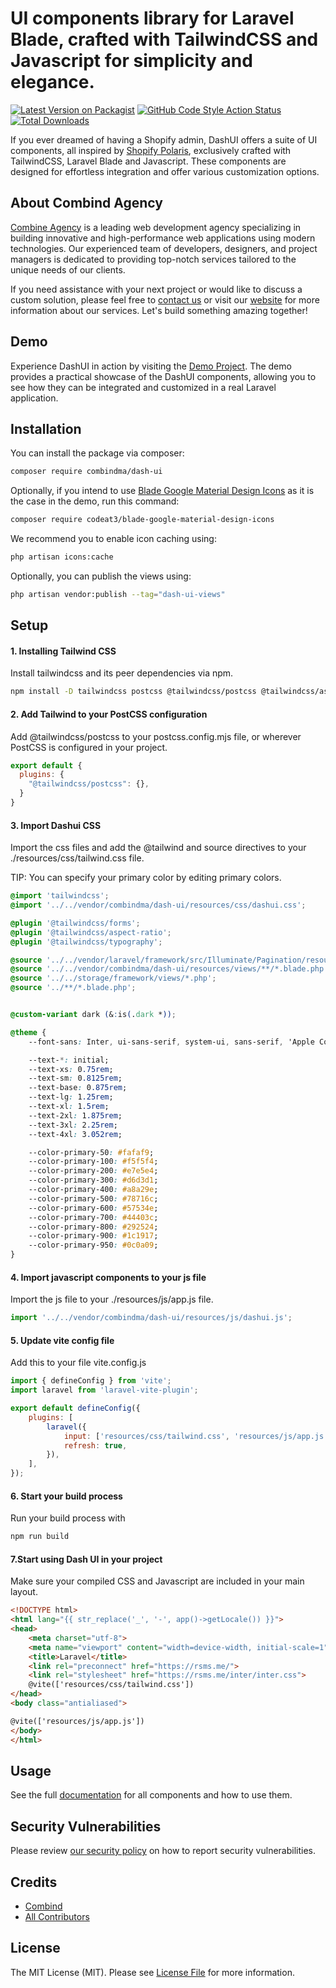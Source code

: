 # UI components library for Laravel Blade, crafted with TailwindCSS and Javascript for simplicity and elegance.

[![Latest Version on Packagist](https://img.shields.io/packagist/v/combindma/dash-ui.svg?style=flat-square)](https://packagist.org/packages/combindma/dash-ui)
[![GitHub Code Style Action Status](https://img.shields.io/github/actions/workflow/status/combindma/dash-ui/fix-php-code-style-issues.yml?branch=main&label=code%20style&style=flat-square)](https://github.com/combindma/dash-ui/actions?query=workflow%3A"Fix+PHP+code+style+issues"+branch%3Amain)
[![Total Downloads](https://img.shields.io/packagist/dt/combindma/dash-ui.svg?style=flat-square)](https://packagist.org/packages/combindma/dash-ui)


If you ever dreamed of having a Shopify admin, DashUI offers a suite of UI components, all inspired by [Shopify Polaris](https://polaris.shopify.com/components), exclusively crafted with TailwindCSS, Laravel Blade and Javascript. These components are designed for effortless integration and offer various customization options.

## About Combind Agency

[Combine Agency](https://combind.ma?utm_source=github&utm_medium=banner&utm_campaign=package_name) is a leading web development agency specializing in building innovative and high-performance web applications using modern technologies. Our experienced team of developers, designers, and project managers is dedicated to providing top-notch services tailored to the unique needs of our clients.

If you need assistance with your next project or would like to discuss a custom solution, please feel free to [contact us](mailto:hello@combind.ma) or visit our [website](https://combind.ma?utm_source=github&utm_medium=banner&utm_campaign=package_name) for more information about our services. Let's build something amazing together!

## Demo
Experience DashUI in action by visiting the [Demo Project](https://github.com/combindma/demo-dashui). The demo provides a practical showcase of the DashUI components, allowing you to see how they can be integrated and customized in a real Laravel application.

## Installation

You can install the package via composer:

```bash
composer require combindma/dash-ui
```

Optionally, if you intend to use [Blade Google Material Design Icons](https://github.com/codeat3/blade-google-material-design-icons) as it is the case in the demo, run this command:

```bash
composer require codeat3/blade-google-material-design-icons
```

We recommend you to enable icon caching using:
```bash
php artisan icons:cache
```

Optionally, you can publish the views using:

```bash
php artisan vendor:publish --tag="dash-ui-views"
```

## Setup

#### 1. Installing Tailwind CSS
Install tailwindcss and its peer dependencies via npm.
```bash
npm install -D tailwindcss postcss @tailwindcss/postcss @tailwindcss/aspect-ratio @tailwindcss/forms @tailwindcss/typography
```

#### 2. Add Tailwind to your PostCSS configuration
Add @tailwindcss/postcss to your postcss.config.mjs file, or wherever PostCSS is configured in your project.
```javascript
export default {
  plugins: {
    "@tailwindcss/postcss": {},
  }
}
```

#### 3. Import Dashui CSS
Import the css files and add the @tailwind and source directives to your ./resources/css/tailwind.css file.

TIP: You can specify your primary color by editing primary colors.
```css
@import 'tailwindcss';
@import '../../vendor/combindma/dash-ui/resources/css/dashui.css';

@plugin '@tailwindcss/forms';
@plugin '@tailwindcss/aspect-ratio';
@plugin '@tailwindcss/typography';

@source '../../vendor/laravel/framework/src/Illuminate/Pagination/resources/views/*.blade.php';
@source '../../vendor/combindma/dash-ui/resources/views/**/*.blade.php';
@source '../../storage/framework/views/*.php';
@source '../**/*.blade.php';


@custom-variant dark (&:is(.dark *));

@theme {
    --font-sans: Inter, ui-sans-serif, system-ui, sans-serif, 'Apple Color Emoji', 'Segoe UI Emoji', 'Segoe UI Symbol', 'Noto Color Emoji';

    --text-*: initial;
    --text-xs: 0.75rem;
    --text-sm: 0.8125rem;
    --text-base: 0.875rem;
    --text-lg: 1.25rem;
    --text-xl: 1.5rem;
    --text-2xl: 1.875rem;
    --text-3xl: 2.25rem;
    --text-4xl: 3.052rem;

    --color-primary-50: #fafaf9;
    --color-primary-100: #f5f5f4;
    --color-primary-200: #e7e5e4;
    --color-primary-300: #d6d3d1;
    --color-primary-400: #a8a29e;
    --color-primary-500: #78716c;
    --color-primary-600: #57534e;
    --color-primary-700: #44403c;
    --color-primary-800: #292524;
    --color-primary-900: #1c1917;
    --color-primary-950: #0c0a09;
}
```

#### 4. Import javascript components to your js file
Import the js file to your ./resources/js/app.js file.
```javascript
import '../../vendor/combindma/dash-ui/resources/js/dashui.js';
```

#### 5. Update vite config file
Add this to your file vite.config.js
```javascript
import { defineConfig } from 'vite';
import laravel from 'laravel-vite-plugin';

export default defineConfig({
    plugins: [
        laravel({
            input: ['resources/css/tailwind.css', 'resources/js/app.js'],
            refresh: true,
        }),
    ],
});
```

#### 6. Start your build process
Run your build process with
```bash
npm run build
```

#### 7.Start using Dash UI in your project
Make sure your compiled CSS and Javascript are included in your main layout.
```html
<!DOCTYPE html>
<html lang="{{ str_replace('_', '-', app()->getLocale()) }}">
<head>
    <meta charset="utf-8">
    <meta name="viewport" content="width=device-width, initial-scale=1">
    <title>Laravel</title>
    <link rel="preconnect" href="https://rsms.me/">
    <link rel="stylesheet" href="https://rsms.me/inter/inter.css">
    @vite(['resources/css/tailwind.css'])
</head>
<body class="antialiased">

@vite(['resources/js/app.js'])
</body>
</html>
```

## Usage
See the full [documentation](https://combind.notion.site/Dash-UI-288a0eaa11854c69acae5da7842ee788?pvs=4) for all components and how to use them.

## Security Vulnerabilities

Please review [our security policy](../../security/policy) on how to report security vulnerabilities.

## Credits

- [Combind](https://github.com/Combind)
- [All Contributors](../../contributors)

## License

The MIT License (MIT). Please see [License File](LICENSE.md) for more information.
